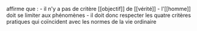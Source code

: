  affirme que :
    - il n'y a pas de critère [[objectif]] de [[vérité]]
    - l'[[homme]] doit se limiter aux phénomènes
    - il doit donc respecter les quatre critères pratiques qui coïncident avec les normes de la vie ordinaire